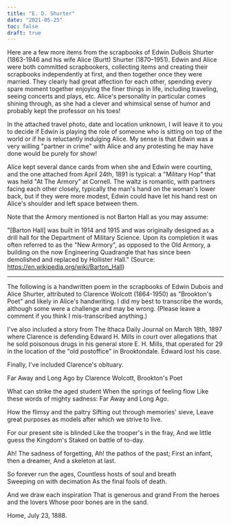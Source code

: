 ```yaml
---
title: "E. D. Shurter"
date: "2021-05-25"
toc: false
draft: true
---
```


Here are a few more items from the scrapbooks of Edwin DuBois Shurter (1863-1946 and his wife Alice (Burtt) Shurter (1870–1951). Edwin and Alice were both committed scrapbookers, collecting items and creating their scrapbooks independently at first, and then together once they were married. They clearly had great affection for each other, spending every spare moment together enjoying the finer things in life, including traveling, seeing concerts and plays, etc. Alice's personality in particular comes shining through, as she had a clever and whimsical sense of humor and probably kept the professor on his toes!

In the attached travel photo, date and location unknown, I will leave it to you to decide if Edwin is playing the role of someone who is sitting on top of the world or if he is reluctantly indulging Alice. My sense is that Edwin was a very willing "partner in crime" with Alice and any protesting he may have done would be purely for show!


Alice kept several dance cards from when she and Edwin were courting, and the one attached from April 24th, 1891 is typical: a "Military Hop" that was held "At The Armory" at Cornell. 
The waltz is romantic, with partners facing each other closely, typically the man's hand on the woman's lower back, but if they were more modest, Edwin could have let his hand rest on Alice's shoulder and left space between them. 

Note that the Armory mentioned is not Barton Hall as you may assume:
    
"[Barton Hall] was built in 1914 and 1915 and was originally designed as a drill hall for the Department of Military Science. Upon its completion it was often referred to as the "New Armory", as opposed to the Old Armory, a building on the now Engineering Quadrangle that has since been demolished and replaced by Hollister Hall." (Source: https://en.wikipedia.org/wiki/Barton_Hall)      
      

----
The following is a handwritten poem in the scrapbooks of Edwin Dubois and Alice Shurter, attributed to Clarence Wolcott (1864-1950) as "Brookton's Poet" and likely in Alice's handwriting. I did my best to transcribe the words, although some were a challenge and may be wrong. (Please leave a comment if you think I mis-transcribed anything.)

I've also included a story from The Ithaca Daily Journal on March 18th, 1897 where Clarence is defending Edward H. Mills in court over allegations that he sold poisonous drugs in his general store E. H. Mills, that operated for 29 in the location of the "old postoffice" in Brooktondale. Edward lost his case.

Finally, I've included Clarence's obituary.

Far Away and Long Ago 
by Clarence Wolcott, Brookton's Poet

What can strike the aged student
When the springs of feeling flow 
Like these words of mighty sadness:
Far Away and Long Ago.

How the flimsy and the paltry
Sifting out through memories' sieve,
Leave great purposes as models
after which we strive to live.

For our present site is blinded
Like the trooper's in the fray,
And we little guess the Kingdom's
Staked on battle of to-day.

Ah! The sadness of forgetting,
Ah! the pathos of the past;
First an infant, then a dreamer, 
And a skeleton at last.

So forever run the ages,
Countless hosts of soul and breath      
Sweeping on with decimation
As the final fools of death.

And we draw each inspiration
That is generous and grand
From the heroes and the lovers
Whose poor bones are in the sand.  
      
Home, July 23, 1888.